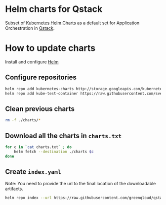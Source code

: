 # Helm charts for Qstack

Subset of [Kubernetes Helm Charts](https://github.com/kubernetes/charts) as a default set for
Application Orchestration in [Qstack](https://qstack.com).


# How to update charts

Install and configure [Helm](https://github.com/kubernetes/helm])

## Configure repositories

```bash
helm repo add kubernetes-charts http://storage.googleapis.com/kubernetes-charts
helm repo add kube-test-container https://raw.githubusercontent.com/sverrirab/kube-test-container/master/helm/charts/
```

## Clean previous charts

```bash 
rm -f ./charts/*
```

## Download all the charts in `charts.txt`

```bash 
for c in `cat charts.txt` ; do
    helm fetch --destination ./charts $c
done
```

## Create `index.yaml`

Note: You need to provide the url to the final location of the downloadable artifacts.

```bash 
helm repo index --url https://raw.githubusercontent.com/greenqloud/qstack-helm/master/charts/ ./charts
```
